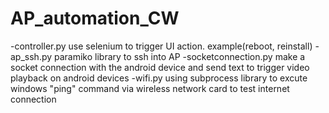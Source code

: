 # AP_automation_CW

-controller.py
  use selenium to trigger UI action. example(reboot, reinstall)
-ap_ssh.py
  paramiko library to ssh into AP
-socketconnection.py
  make a socket connection with the android device and send text to trigger video playback on android devices
-wifi.py
  using subprocess library to excute windows "ping" command via wireless network card to test internet connection
 
